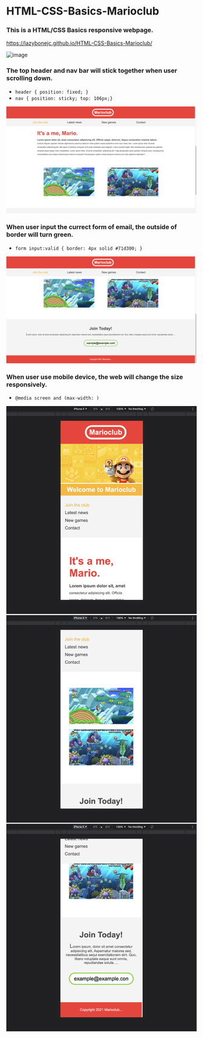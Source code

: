 # HTML-CSS-Basics-Marioclub
### This is a HTML/CSS Basics responsive webpage.
https://lazybonejc.github.io/HTML-CSS-Basics-Marioclub/

![image](https://github.com/LazyBoneJC/HTML-CSS-Basics-Marioclub/blob/master/Marioclub_webpage/1.png?raw=true)
### The top header and nav bar will stick together when user scrolling down.

* `header { position: fixed; }`
* `nav { position: sticky; top: 106px;}`

![image](https://github.com/LazyBoneJC/HTML-CSS-Basics-Marioclub/blob/master/Marioclub_webpage/2.png?raw=true)

### When user input the currect form of email, the outside of border will turn green.

* `form input:valid { border: 4px solid #71d300; }`

![image](https://github.com/LazyBoneJC/HTML-CSS-Basics-Marioclub/blob/master/Marioclub_webpage/3.png?raw=true)

### When user use mobile device, the web will change the size responsively.

* `@media screen and (max-width: )`

![image](https://github.com/LazyBoneJC/HTML-CSS-Basics-Marioclub/blob/master/Marioclub_webpage/4.png?raw=true)
![image](https://github.com/LazyBoneJC/HTML-CSS-Basics-Marioclub/blob/master/Marioclub_webpage/5.png?raw=true)
![image](https://github.com/LazyBoneJC/HTML-CSS-Basics-Marioclub/blob/master/Marioclub_webpage/6.png?raw=true)
